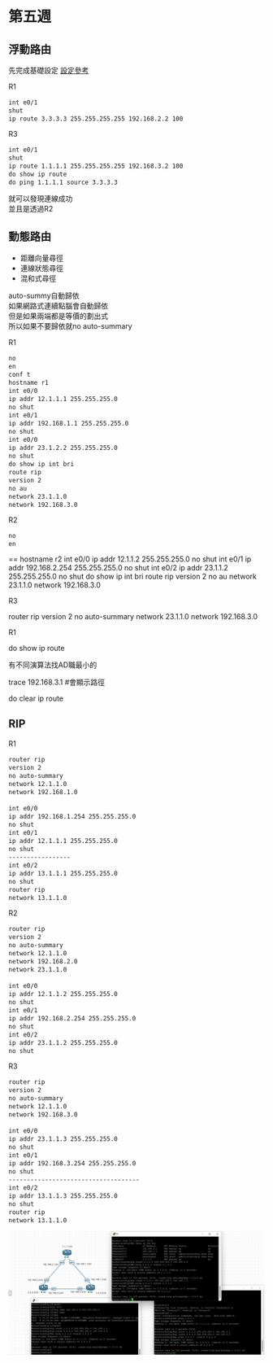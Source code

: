 # 第五週

## 浮動路由

先完成基礎設定 [設定參考](20220920hw1.md)

R1

    int e0/1
    shut
    ip route 3.3.3.3 255.255.255.255 192.168.2.2 100


R3

    int e0/1
    shut
    ip route 1.1.1.1 255.255.255.255 192.168.3.2 100
    do show ip route 
    do ping 1.1.1.1 source 3.3.3.3

就可以發現連線成功  
並且是透過R2


## 動態路由

- 距離向量尋徑
- 連線狀態尋徑
- 混和式尋徑

auto-summy自動歸依  
如果網路式連續點腦會自動歸依  
但是如果兩端都是等價的劃出式  
所以如果不要歸依就no auto-summary 



R1

    no
    en 
    conf t
    hostname r1
    int e0/0 
    ip addr 12.1.1.1 255.255.255.0
    no shut
    int e0/1
    ip addr 192.168.1.1 255.255.255.0
    no shut
    int e0/0
    ip addr 23.1.2.2 255.255.255.0
    no shut
    do show ip int bri
    route rip 
    version 2
    no au
    network 23.1.1.0
    network 192.168.3.0

R2

    no
    en 
==    hostname r2
    int e0/0 
    ip addr 12.1.1.2 255.255.255.0
    no shut
    int e0/1
    ip addr 192.168.2.254 255.255.255.0
    no shut
    int e0/2
    ip addr 23.1.1.2 255.255.255.0
    no shut
    do show ip int bri
    route rip 
    version 2
    no au
    network 23.1.1.0
    network 192.168.3.0

R3


router rip
version 2
no auto-summary 
network 23.1.1.0
network 192.168.3.0


R1

do show ip route


有不同演算法找AD職最小的

trace 192.168.3.1 #會顯示路徑

do clear ip route


## RIP

R1 

    router rip 
    version 2 
    no auto-summary 
    network 12.1.1.0 
    network 192.168.1.0 
    
    int e0/0 
    ip addr 192.168.1.254 255.255.255.0 
    no shut 
    int e0/1 
    ip addr 12.1.1.1 255.255.255.0 
    no shut 
    ----------------- 
    int e0/2 
    ip addr 13.1.1.1 255.255.255.0 
    no shut 
    router rip 
    network 13.1.1.0


R2 

    router rip 
    version 2 
    no auto-summary 
    network 12.1.1.0 
    network 192.168.2.0 
    network 23.1.1.0 
    
    int e0/0 
    ip addr 12.1.1.2 255.255.255.0 
    no shut 
    int e0/1 
    ip addr 192.168.2.254 255.255.255.0 
    no shut 
    int e0/2 
    ip addr 23.1.1.2 255.255.255.0 
    no shut


R3 

    router rip 
    version 2 
    no auto-summary 
    network 12.1.1.0 
    network 192.168.3.0 
    
    int e0/0 
    ip addr 23.1.1.3 255.255.255.0 
    no shut 
    int e0/1 
    ip addr 192.168.3.254 255.255.255.0 
    no shut 
    ------------------------------------ 
    int e0/2 
    ip addr 13.1.1.3 255.255.255.0 
    no shut 
    router rip 
    network 13.1.1.0

<img src=".\pic\2022-10-04 130408.png">